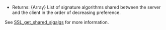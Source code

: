 <!-- YAML
added: v12.11.0
-->

* Returns: {Array} List of signature algorithms shared between the server and
the client in the order of decreasing preference.

See
[SSL_get_shared_sigalgs](https://www.openssl.org/docs/man1.1.1/man3/SSL_get_shared_sigalgs.html)
for more information.

